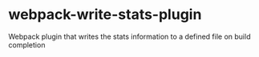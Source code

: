 # webpack-write-stats-plugin
Webpack plugin that writes the stats information to a defined file on build completion
